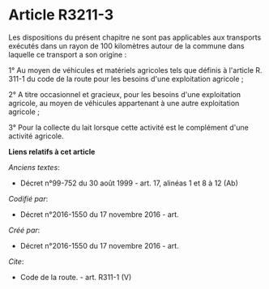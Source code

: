 # Article R3211-3

Les dispositions du présent chapitre ne sont pas applicables aux transports exécutés dans un rayon de 100 kilomètres autour
de la commune dans laquelle ce transport a son origine : 

1° Au moyen de véhicules et matériels agricoles tels que définis à l'article R. 311-1 du code de la route pour les besoins
d'une exploitation agricole ; 

2° A titre occasionnel et gracieux, pour les besoins d'une exploitation agricole, au moyen de véhicules appartenant à une
autre exploitation agricole ; 

3° Pour la collecte du lait lorsque cette activité est le complément d'une activité agricole.

**Liens relatifs à cet article**

_Anciens textes_:

  - Décret n°99-752 du 30 août 1999 - art. 17, alinéas 1 et 8 à 12  (Ab)

_Codifié par_:

  - Décret n°2016-1550 du 17 novembre 2016 - art.

_Créé par_:

  - Décret n°2016-1550 du 17 novembre 2016 - art.

_Cite_:

  - Code de la route. - art. R311-1 (V)
